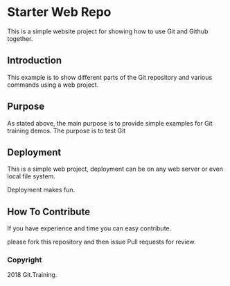 # Starter Web Repo

This is a simple website project for showing how to use Git and Github together. 

## Introduction

This example is to show different parts of the Git repository and various commands using a web project.

## Purpose

As stated above, the main purpose is to provide simple examples for Git training demos.
The purpose is to test Git

## Deployment

This is a simple web project, deployment can be on any web server or even local file system.

Deployment makes fun.

## How To Contribute

If you have experience and time you can easy contribute.

please fork this repository and then issue Pull requests for review.

### Copyright

2018 Git.Training.